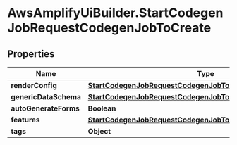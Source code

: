 # AwsAmplifyUiBuilder.StartCodegenJobRequestCodegenJobToCreate

## Properties

Name | Type | Description | Notes
------------ | ------------- | ------------- | -------------
**renderConfig** | [**StartCodegenJobRequestCodegenJobToCreateRenderConfig**](StartCodegenJobRequestCodegenJobToCreateRenderConfig.md) |  | 
**genericDataSchema** | [**StartCodegenJobRequestCodegenJobToCreateGenericDataSchema**](StartCodegenJobRequestCodegenJobToCreateGenericDataSchema.md) |  | [optional] 
**autoGenerateForms** | **Boolean** |  | [optional] 
**features** | [**StartCodegenJobRequestCodegenJobToCreateFeatures**](StartCodegenJobRequestCodegenJobToCreateFeatures.md) |  | [optional] 
**tags** | **Object** |  | [optional] 


